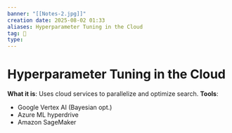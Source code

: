 ```yaml
---
banner: "[[Notes-2.jpg]]"
creation date: 2025-08-02 01:33
aliases: Hyperparameter Tuning in the Cloud
tag: 🧠
type:
---
```

# Hyperparameter Tuning in the Cloud
**What it is**: Uses cloud services to parallelize and optimize search.
**Tools**:
- Google Vertex AI (Bayesian opt.)
- Azure ML hyperdrive
- Amazon SageMaker